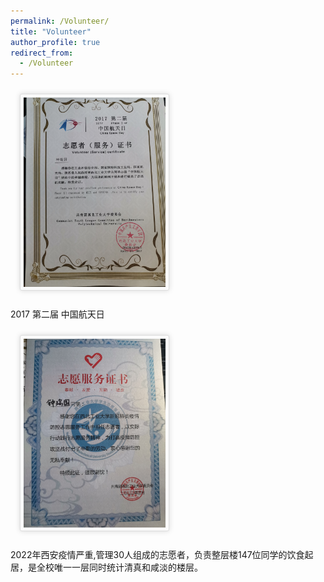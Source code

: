 ```yaml
---
permalink: /Volunteer/
title: "Volunteer"
author_profile: true
redirect_from: 
  - /Volunteer
---
```


<img src='/images/volunteer1.JPG' height="45%" width="45%" style='
border-radius:3px; box-shadow:rgba(0,0,0,0.15) 0 0 8px;background:#FBFBFB;border:1px solid #ddd;margin:10px auto;margin-left: 15px;padding:5px;
'/> 


2017 第二届 中国航天日 

<img src='/images/volunteer2.JPG' height="45%" width="45%" style='
border-radius:3px; box-shadow:rgba(0,0,0,0.15) 0 0 8px;background:#FBFBFB;border:1px solid #ddd;margin:10px auto;margin-left: 15px;padding:5px;
'/> 


2022年西安疫情严重,管理30人组成的志愿者，负责整层楼147位同学的饮食起居，是全校唯一一层同时统计清真和咸淡的楼层。



